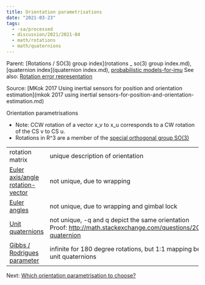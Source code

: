 ```yaml
---
title: Orientation parametrisations
date: "2021-03-23"
tags:
  - -sa/processed
  - discussion/2021/2021-04
  - math/rotations
  - math/quaternions
---
```


Parent: [Rotations / SO(3) group index](rotations _ so(3) group index.md), [quaternion index](quaternion index.md), [probabilistic models-for-imu](probabilistic-models-for-imu.md)
See also: [Rotation error representation](rotation-error-representation.md)

Source: [MKok 2017 Using inertial sensors for position and orientation estimation](mkok 2017 using inertial sensors-for-position-and-orientation-estimation.md)

Orientation parametrisations

*   Note: CCW rotation of a vector x\_v to x\_u corresponds to a CW rotation of the CS v to CS u.
*   Rotations in R^3 are a member of the [special orthogonal group SO(3)](special-orthogonal-group-so(3).md)

|     |     |
| --- | --- |
| rotation matrix | unique description of orientation |
| [Euler axis/angle](euler-axis_angle.md)<br>[rotation-vector](rotation-vector.md) | not unique, due to wrapping |
| [Euler angles](euler-angles.md) | not unique, due to wrapping and gimbal lock |
| [Unit quaternions](unit-quaternions.md) | not unique, -q and q depict the same orientation<br>Proof: <http://math.stackexchange.com/questions/2016282/negative-quaternion> |
| [Gibbs / Rodrigues parameter](gibbs-_-rodrigues-parameter.md) | infinite for 180 degree rotations, but 1:1 mapping between itself and unit quaternions |

Next: [Which orientation parametrisation to choose?](which-orientation-parametrisation-to-choose_.md)

